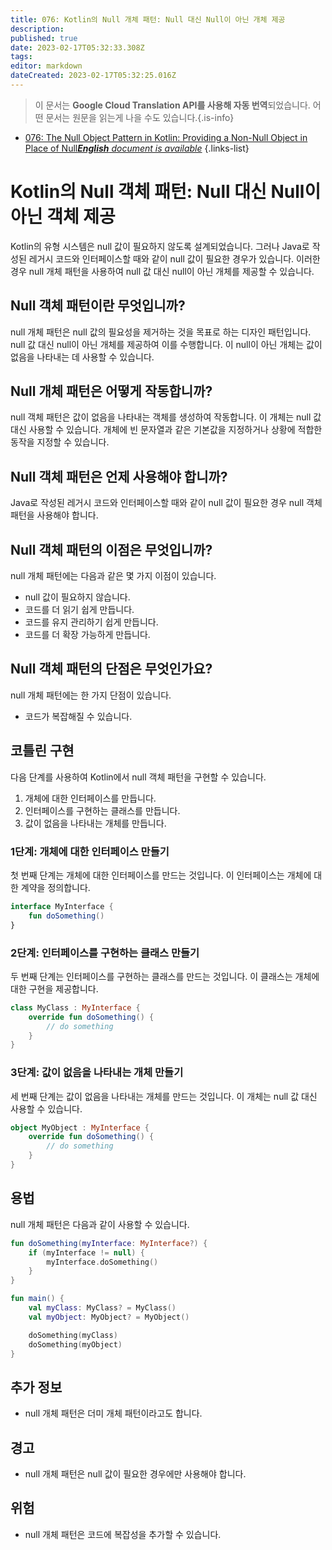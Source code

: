 ```yaml
---
title: 076: Kotlin의 Null 개체 패턴: Null 대신 Null이 아닌 개체 제공
description: 
published: true
date: 2023-02-17T05:32:33.308Z
tags: 
editor: markdown
dateCreated: 2023-02-17T05:32:25.016Z
---
```


> 이 문서는 **Google Cloud Translation API를 사용해 자동 번역**되었습니다.
어떤 문서는 원문을 읽는게 나을 수도 있습니다.{.is-info}



- [076: The Null Object Pattern in Kotlin: Providing a Non-Null Object in Place of Null***English** document is available*](/en/Knowledge-base/Kotlin/Learning/076-the-null-object-pattern-in-kotlin-providing-a-non-null-object-in-place-of-null)
{.links-list}


# Kotlin의 Null 객체 패턴: Null 대신 Null이 아닌 객체 제공

Kotlin의 유형 시스템은 null 값이 필요하지 않도록 설계되었습니다. 그러나 Java로 작성된 레거시 코드와 인터페이스할 때와 같이 null 값이 필요한 경우가 있습니다. 이러한 경우 null 개체 패턴을 사용하여 null 값 대신 null이 아닌 개체를 제공할 수 있습니다.

## Null 객체 패턴이란 무엇입니까?

null 개체 패턴은 null 값의 필요성을 제거하는 것을 목표로 하는 디자인 패턴입니다. null 값 대신 null이 아닌 개체를 제공하여 이를 수행합니다. 이 null이 아닌 개체는 값이 없음을 나타내는 데 사용할 수 있습니다.

## Null 개체 패턴은 어떻게 작동합니까?

null 객체 패턴은 값이 없음을 나타내는 객체를 생성하여 작동합니다. 이 개체는 null 값 대신 사용할 수 있습니다. 개체에 빈 문자열과 같은 기본값을 지정하거나 상황에 적합한 동작을 지정할 수 있습니다.

## Null 객체 패턴은 언제 사용해야 합니까?

Java로 작성된 레거시 코드와 인터페이스할 때와 같이 null 값이 필요한 경우 null 객체 패턴을 사용해야 합니다.

## Null 객체 패턴의 이점은 무엇입니까?

null 개체 패턴에는 다음과 같은 몇 가지 이점이 있습니다.

- null 값이 필요하지 않습니다.
- 코드를 더 읽기 쉽게 만듭니다.
- 코드를 유지 관리하기 쉽게 만듭니다.
- 코드를 더 확장 가능하게 만듭니다.

## Null 객체 패턴의 단점은 무엇인가요?

null 개체 패턴에는 한 가지 단점이 있습니다.

- 코드가 복잡해질 수 있습니다.

## 코틀린 구현

다음 단계를 사용하여 Kotlin에서 null 객체 패턴을 구현할 수 있습니다.

1. 개체에 대한 인터페이스를 만듭니다.
2. 인터페이스를 구현하는 클래스를 만듭니다.
3. 값이 없음을 나타내는 개체를 만듭니다.

### 1단계: 개체에 대한 인터페이스 만들기

첫 번째 단계는 개체에 대한 인터페이스를 만드는 것입니다. 이 인터페이스는 개체에 대한 계약을 정의합니다.

```kotlin
interface MyInterface {
    fun doSomething()
}
```

### 2단계: 인터페이스를 구현하는 클래스 만들기

두 번째 단계는 인터페이스를 구현하는 클래스를 만드는 것입니다. 이 클래스는 개체에 대한 구현을 제공합니다.

```kotlin
class MyClass : MyInterface {
    override fun doSomething() {
        // do something
    }
}
```

### 3단계: 값이 없음을 나타내는 개체 만들기

세 번째 단계는 값이 없음을 나타내는 개체를 만드는 것입니다. 이 개체는 null 값 대신 사용할 수 있습니다.

```kotlin
object MyObject : MyInterface {
    override fun doSomething() {
        // do something
    }
}
```

## 용법

null 개체 패턴은 다음과 같이 사용할 수 있습니다.

```kotlin
fun doSomething(myInterface: MyInterface?) {
    if (myInterface != null) {
        myInterface.doSomething()
    }
}

fun main() {
    val myClass: MyClass? = MyClass()
    val myObject: MyObject? = MyObject()

    doSomething(myClass)
    doSomething(myObject)
}
```

## 추가 정보

- null 개체 패턴은 더미 개체 패턴이라고도 합니다.

## 경고

- null 개체 패턴은 null 값이 필요한 경우에만 사용해야 합니다.

## 위험

- null 개체 패턴은 코드에 복잡성을 추가할 수 있습니다.